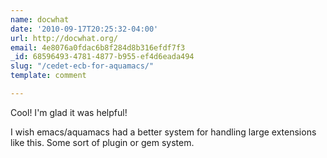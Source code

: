 ```yaml
---
name: docwhat
date: '2010-09-17T20:25:32-04:00'
url: http://docwhat.org/
email: 4e8076a0fdac6b8f284d8b316efdf7f3
_id: 68596493-4781-4877-b955-ef4d6eada494
slug: "/cedet-ecb-for-aquamacs/"
template: comment

---
```


Cool! I'm glad it was helpful!

I wish emacs/aquamacs had a better system for handling large extensions like this.  Some sort of plugin or gem system.
